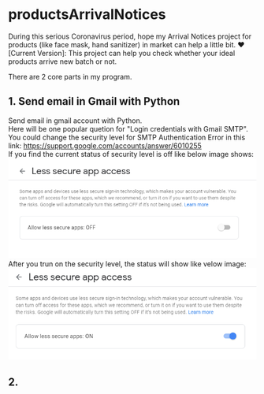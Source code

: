 # productsArrivalNotices
During this serious Coronavirus period, hope my Arrival Notices project for products (like face mask, hand sanitizer) in market can help a little bit. :heart:    
[Current Version]: This project can help you check whether your ideal products arrive new batch or not.     


There are 2 core parts in my program.    
## 1. Send email in Gmail with Python     
Send email in gmail account with Python.     
Here will be one popular quetion for "Login credentials with Gmail SMTP".      
You could change the security level for SMTP Authentication Error in this link: https://support.google.com/accounts/answer/6010255     
If you find the current status of security level is off like below image shows:     
![lsa1](img/lessSecureApp.PNG)      
After you trun on the security level, the status will show like velow image:    
![lsa2](img/lessSecureApp2.PNG)     


## 2.   

